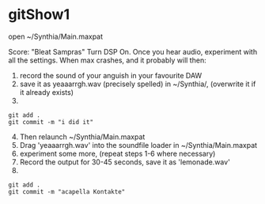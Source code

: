 # gitShow1
open ~/Synthia/Main.maxpat

Score: "Bleat Sampras"
Turn DSP On. Once you hear audio, experiment with all the settings. When max crashes, and it probably will then:
1. record the sound of your anguish in your favourite DAW
2. save it as yeaaarrgh.wav (precisely spelled) in ~/Synthia/, (overwrite it if it already exists)
3. 
```shell
git add .
git commit -m "i did it"
```

4. Then relaunch ~/Synthia/Main.maxpat
5. Drag 'yeaaarrgh.wav' into the soundfile loader in ~/Synthia/Main.maxpat
6. experiment some more, (repeat steps 1-6 where necessary)
7. Record the output for 30-45 seconds, save it as 'lemonade.wav'
8. 
```shell
git add .
git commit -m "acapella Kontakte"
```


